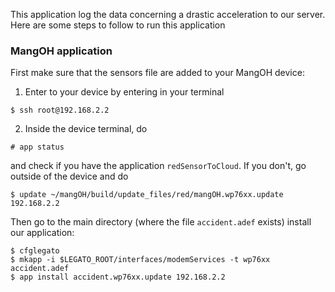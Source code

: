 This application log the data concerning a drastic acceleration to our server. Here are some steps to follow to run this application

<!-- ### Server Side
We wrote our server application side using [flask](http://flask.pocoo.org/). Make sure to follow these steps in your terminal to run the server:
```
$ export FLASK_APP=myServer.py
$ python -m flask run --host=0.0.0.0
```
We recall that the local IP `0.0.0.0` is accessible from outside devices. -->

### MangOH application
First make sure that the sensors file are added to your MangOH device:
1. Enter to your device by entering in your terminal
```
$ ssh root@192.168.2.2
```
2. Inside the device terminal, do
```
# app status
```
and check if you have the application `redSensorToCloud`. If you don't, go outside of the device and do
```
$ update ~/mangOH/build/update_files/red/mangOH.wp76xx.update 192.168.2.2
```

Then go to the main directory (where the file `accident.adef` exists) install our application:
```
$ cfglegato
$ mkapp -i $LEGATO_ROOT/interfaces/modemServices -t wp76xx accident.adef
$ app install accident.wp76xx.update 192.168.2.2
```
